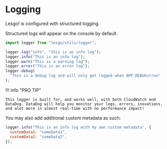 # Logging

Lesgo! is configured with structured logging.

Structured logs will appear on the console by default.

```js
import logger from "lesgo/utils/logger";

logger.log("info", "this is an info log");
logger.info("This is an info log");
logger.warn("This is a warning log");
logger.error("This is an error log");
logger.debug(
  "This is a debug log and will only get logged when APP_DEBUG=true"
);
```

!!! info "PRO TIP"

    This logger is built for, and works well, with both CloudWatch and DataDog. DataDog will help you monitor your logs, errors, inovations, and alot more in almost real-time with no performance impact!

You may also add additional custom metadata as such:

```js
logger.info("This is an info log with my own custom metadata", {
  customData1: "someData1",
  customData2: "someData2",
});
```
